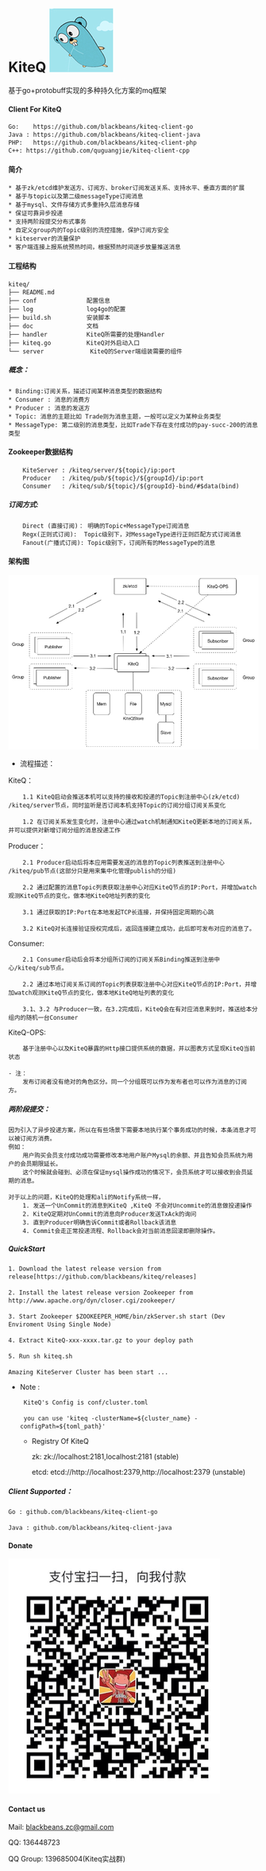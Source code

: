 KiteQ ![image](./doc/logo.jpg)
=======

基于go+protobuff实现的多种持久化方案的mq框架

#### Client For KiteQ
    Go:    https://github.com/blackbeans/kiteq-client-go
    Java : https://github.com/blackbeans/kiteq-client-java
    PHP:   https://github.com/blackbeans/kiteq-client-php
    C++: https://github.com/quguangjie/kiteq-client-cpp

#### 简介
    * 基于zk/etcd维护发送方、订阅方、broker订阅发送关系、支持水平、垂直方面的扩展
    * 基于与topic以及第二级messageType订阅消息
    * 基于mysql、文件存储方式多重持久层消息存储
    * 保证可靠异步投递
    * 支持两阶段提交分布式事务
    * 自定义group内的Topic级别的流控措施，保护订阅方安全
    * kiteserver的流量保护
    * 客户端连接上报系统预热时间，根据预热时间逐步放量推送消息

#### 工程结构
    kiteq/
    ├── README.md
    ├── conf              配置信息
    ├── log               log4go的配置
    ├── build.sh          安装脚本
    ├── doc               文档
    ├── handler           KiteQ所需要的处理Handler
    ├── kiteq.go          KiteQ对外启动入口        
    └── server             KiteQ的Server端组装需要的组件

##### 概念：
    
    * Binding:订阅关系，描述订阅某种消息类型的数据结构
    * Consumer : 消息的消费方
    * Producer : 消息的发送方
    * Topic: 消息的主题比如 Trade则为消息主题，一般可以定义为某种业务类型
    * MessageType: 第二级别的消息类型，比如Trade下存在支付成功的pay-succ-200的消息类型
    
#### Zookeeper数据结构

        KiteServer : /kiteq/server/${topic}/ip:port
        Producer   : /kiteq/pub/${topic}/${groupId}/ip:port
        Consumer   : /kiteq/sub/${topic}/${groupId}-bind/#$data(bind)

##### 订阅方式: 

        Direct (直接订阅)： 明确的Topic+MessageType订阅消息
        Regx(正则式订阅):  Topic级别下，对MessageType进行正则匹配方式订阅消息
        Fanout(广播式订阅): Topic级别下，订阅所有的MessageType的消息

#### 架构图
  ![image](./doc/kiteq_arch.png)
  
  - 流程描述：
    
  KiteQ：
  
        1.1 KiteQ启动会推送本机可以支持的接收和投递的Topic到注册中心(zk/etcd) /kiteq/server节点，同时监听是否订阅本机支持Topic的订阅分组订阅关系变化
    
        1.2 在订阅关系发生变化时，注册中心通过watch机制通知KiteQ更新本地的订阅关系，并可以提供对新增订阅分组的消息投递工作
    
 Producer：
 
        2.1 Producer启动后将本应用需要发送的消息的Topic列表推送到注册中心 /kiteq/pub节点(这部分只是用来集中化管理publish的分组)
    
        2.2 通过配置的消息Topic列表获取注册中心对应KiteQ节点的IP:Port，并增加watch观测KiteQ节点的变化，做本地KiteQ地址列表的变化
    
        3.1 通过获取的IP:Port在本地发起TCP长连接，并保持固定周期的心跳
    
        3.2 KiteQ对长连接验证授权完成后，返回连接建立成功，此后即可发布对应的消息了。
    
 Consumer:
 
        2.1 Consumer启动后会将本分组所订阅的订阅关系Binding推送到注册中心/kiteq/sub节点。
    
        2.2 通过本地订阅关系订阅的Topic列表获取注册中心对应KiteQ节点的IP:Port，并增加watch观测KiteQ节点的变化，做本地KiteQ地址列表的变化
    
        3.1、3.2 与Producer一致，在3.2完成后，KiteQ会在有对应消息来到时，推送给本分组内的随机一台Consumer
   
 KiteQ-OPS:
    
        基于注册中心以及KiteQ暴露的Http接口提供系统的数据，并以图表方式呈现KiteQ当前状态
   
    - 注：
        发布订阅者没有绝对的角色区分。同一个分组既可以作为发布者也可以作为消息的订阅方。

#####  两阶段提交：

    因为引入了异步投递方案，所以在有些场景下需要本地执行某个事务成功的时候，本条消息才可以被订阅方消费。
    例如：
        用户购买会员支付成功成功需要修改本地用户账户Mysql的余额、并且告知会员系统为用户的会员期限延长。
        这个时候就会碰到、必须在保证mysql操作成功的情况下，会员系统才可以接收到会员延期的消息。
    
    对于以上的问题，KiteQ的处理和ali的Notify系统一样，
        1. 发送一个UnCommit的消息到KiteQ ,KiteQ 不会对Uncommite的消息做投递操作
        2. KiteQ定期对UnCommit的消息向Producer发送TxAck的询问
        3. 直到Producer明确告诉Commit或者Rollback该消息
        4. Commit会走正常投递流程、Rollback会对当前消息回滚即删除操作。

#####  QuickStart

    1. Download the latest release version from release[https://github.com/blackbeans/kiteq/releases]

    2. Install the latest release version Zookeeper from http://www.apache.org/dyn/closer.cgi/zookeeper/

    3. Start Zookeeper $ZOOKEEPER_HOME/bin/zkServer.sh start (Dev Enviroment Using Single Node)

    4. Extract KiteQ-xxx-xxxx.tar.gz to your deploy path

    5. Run sh kiteq.sh 

    Amazing KiteServer Cluster has been start ...


 * Note :
    
        KiteQ's Config is conf/cluster.toml
            
        you can use 'kiteq -clusterName=${cluster_name} -configPath=${toml_path}'
         
      - Registry Of KiteQ

        zk:    zk://localhost:2181,localhost:2181 (stable)

        etcd:  etcd://http://localhost:2379,http://localhost:2379 (unstable)

##### Client Supported：

    Go : github.com/blackbeans/kiteq-client-go

    Java : github.com/blackbeans/kiteq-client-java


#### Donate


![image](doc/qcode.png)


#### Contact us 

Mail: blackbeans.zc@gmail.com

QQ: 136448723

QQ Group: 139685004(Kiteq实战群)












